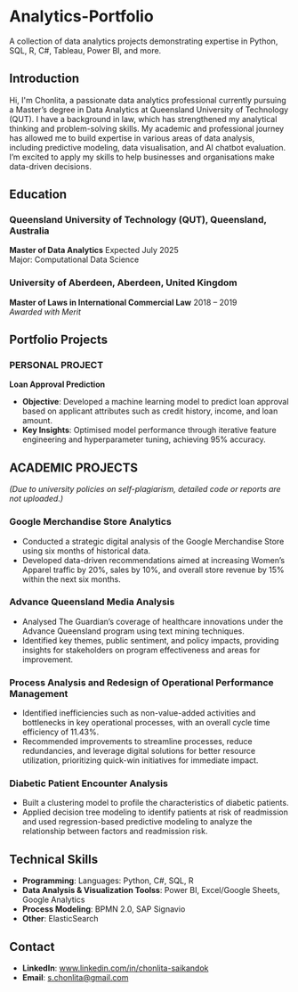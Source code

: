 # Analytics-Portfolio
A collection of data analytics projects demonstrating expertise in Python, SQL, R, C#, Tableau, Power BI, and more.

## Introduction

Hi, I'm Chonlita, a passionate data analytics professional currently pursuing a Master’s degree in Data Analytics at Queensland University of Technology (QUT). I have a background in law, which has strengthened my analytical thinking and problem-solving skills. My academic and professional journey has allowed me to build expertise in various areas of data analysis, including predictive modeling, data visualisation, and AI chatbot evaluation. I’m excited to apply my skills to help businesses and organisations make data-driven decisions.

## Education

### Queensland University of Technology (QUT), Queensland, Australia  
**Master of Data Analytics**
Expected July 2025  
Major: Computational Data Science

### University of Aberdeen, Aberdeen, United Kingdom  
**Master of Laws in International Commercial Law**
2018 – 2019  
*Awarded with Merit*  

## Portfolio Projects

### PERSONAL PROJECT

**Loan Approval Prediction**  
- **Objective**: Developed a machine learning model to predict loan approval based on applicant attributes such as credit history, income, and loan amount.  
- **Key Insights**: Optimised model performance through iterative feature engineering and hyperparameter tuning, achieving 95% accuracy.

## ACADEMIC PROJECTS
*(Due to university policies on self-plagiarism, detailed code or reports are not uploaded.)*

### Google Merchandise Store Analytics  
- Conducted a strategic digital analysis of the Google Merchandise Store using six months of historical data.  
- Developed data-driven recommendations aimed at increasing Women’s Apparel traffic by 20%, sales by 10%, and overall store revenue by 15% within the next six months.  

### Advance Queensland Media Analysis  
- Analysed The Guardian’s coverage of healthcare innovations under the Advance Queensland program using text mining techniques.  
- Identified key themes, public sentiment, and policy impacts, providing insights for stakeholders on program effectiveness and areas for improvement. 

### Process Analysis and Redesign of Operational Performance Management  
- Identified inefficiencies such as non-value-added activities and bottlenecks in key operational processes, with an overall cycle time efficiency of 11.43%.  
- Recommended improvements to streamline processes, reduce redundancies, and leverage digital solutions for better resource utilization, prioritizing quick-win initiatives for immediate impact.  


### Diabetic Patient Encounter Analysis  
- Built a clustering model to profile the characteristics of diabetic patients.  
- Applied decision tree modeling to identify patients at risk of readmission and used regression-based predictive modeling to analyze the relationship between factors and readmission risk.  


## Technical Skills

- **Programming**: Languages: Python, C#, SQL, R
- **Data Analysis & Visualization Toolss**: Power BI, Excel/Google Sheets, Google Analytics
- **Process Modeling**: BPMN 2.0, SAP Signavio
- **Other**: ElasticSearch  

## Contact

- **LinkedIn**: www.linkedin.com/in/chonlita-saikandok
- **Email**: s.chonlita@gmail.com
